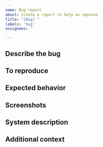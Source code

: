 ```yaml
---
name: Bug report
about: Create a report to help us improve
title: "[Bug] "
labels: 'bug'
assignees: ''

---
```


## Describe the bug
<!-- A clear and concise description of what the bug is. -->

## To reproduce
<!-- Describe the steps to reproduce the behavior, e.g.:

1. Go to '...'
2. Click on '...'
3. Compute '...'
4. See error
-->

## Expected behavior
<!-- If not obvious, describe what you expected to happen. -->

## Screenshots
<!-- If applicable, add screenshots to help explain your problem. -->

## System description
<!--
- Operating System: [e.g. Windows, Linux, ..., incl. version]
- GRASS GIS version: [e.g. 4.0]

- details about further software components
    - run `g.version -rge` in a GRASS GIS terminal session or check in
      the GUI menu "Help > About"
    - run `python3 -c "import sys, wx; print(sys.version); print(wx.version())"`
      to print the Python and wxPython version numbers
-->

## Additional context
<!-- Add any other context about the problem. -->
